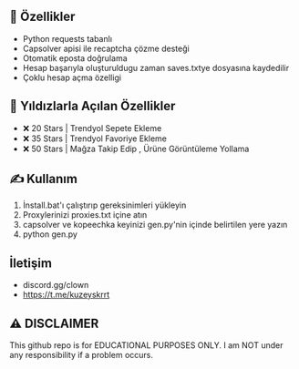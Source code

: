 ## 👾 Özellikler
- Python requests tabanlı
- Capsolver apisi ile recaptcha çözme desteği
- Otomatik eposta doğrulama
- Hesap başarıyla oluşturuldugu zaman saves.txtye dosyasına kaydedilir
- Çoklu hesap açma özelligi


## 🌟 Yıldızlarla Açılan Özellikler

- ❌ 20 Stars | Trendyol Sepete Ekleme
- ❌ 35 Stars | Trendyol Favoriye Ekleme
- ❌ 50 Stars | Mağza Takip Edip , Ürüne Görüntüleme Yollama





## ✍️ Kullanım
1. İnstall.bat'ı çalıştırıp gereksinimleri yükleyin
2. Proxylerinizi proxies.txt içine atın
3. capsolver ve kopeechka keyinizi gen.py'nin içinde belirtilen yere yazın
4. python gen.py 

## İletişim 
- discord.gg/clown
- https://t.me/kuzeyskrrt


## ⚠️ DISCLAIMER
This github repo is for EDUCATIONAL PURPOSES ONLY. I am NOT under any responsibility if a problem occurs.
